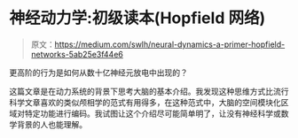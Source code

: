 # 神经动力学:初级读本(Hopfield 网络)

> 原文：<https://medium.com/swlh/neural-dynamics-a-primer-hopfield-networks-5ab25e3f44e6>

更高阶的行为是如何从数十亿神经元放电中出现的？

这篇文章是在动力系统的背景下思考大脑的基本介绍。我发现这种思维方式比流行科学文章喜欢的类似颅相学的范式有用得多，在这种范式中，大脑的空间模块化区域对特定功能进行编码。我试图让这个介绍尽可能简单明了，让没有神经科学或数学背景的人也能理解。